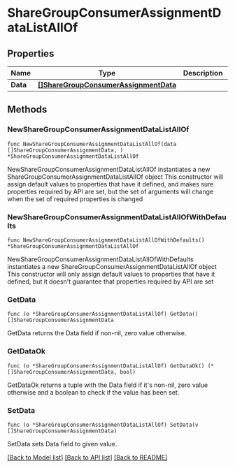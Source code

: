 # ShareGroupConsumerAssignmentDataListAllOf

## Properties

Name | Type | Description | Notes
------------ | ------------- | ------------- | -------------
**Data** | [**[]ShareGroupConsumerAssignmentData**](ShareGroupConsumerAssignmentData.md) |  | 

## Methods

### NewShareGroupConsumerAssignmentDataListAllOf

`func NewShareGroupConsumerAssignmentDataListAllOf(data []ShareGroupConsumerAssignmentData, ) *ShareGroupConsumerAssignmentDataListAllOf`

NewShareGroupConsumerAssignmentDataListAllOf instantiates a new ShareGroupConsumerAssignmentDataListAllOf object
This constructor will assign default values to properties that have it defined,
and makes sure properties required by API are set, but the set of arguments
will change when the set of required properties is changed

### NewShareGroupConsumerAssignmentDataListAllOfWithDefaults

`func NewShareGroupConsumerAssignmentDataListAllOfWithDefaults() *ShareGroupConsumerAssignmentDataListAllOf`

NewShareGroupConsumerAssignmentDataListAllOfWithDefaults instantiates a new ShareGroupConsumerAssignmentDataListAllOf object
This constructor will only assign default values to properties that have it defined,
but it doesn't guarantee that properties required by API are set

### GetData

`func (o *ShareGroupConsumerAssignmentDataListAllOf) GetData() []ShareGroupConsumerAssignmentData`

GetData returns the Data field if non-nil, zero value otherwise.

### GetDataOk

`func (o *ShareGroupConsumerAssignmentDataListAllOf) GetDataOk() (*[]ShareGroupConsumerAssignmentData, bool)`

GetDataOk returns a tuple with the Data field if it's non-nil, zero value otherwise
and a boolean to check if the value has been set.

### SetData

`func (o *ShareGroupConsumerAssignmentDataListAllOf) SetData(v []ShareGroupConsumerAssignmentData)`

SetData sets Data field to given value.



[[Back to Model list]](../README.md#documentation-for-models) [[Back to API list]](../README.md#documentation-for-api-endpoints) [[Back to README]](../README.md)


